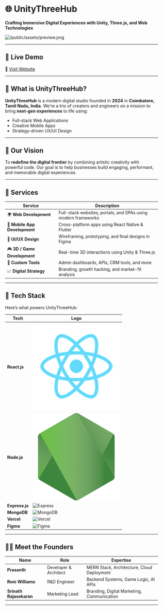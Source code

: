 # 🌐 UnityThreeHub

**Crafting Immersive Digital Experiences with Unity, Three.js, and Web Technologies**

![/public/assets/preview.png](https://unitythreehub.vercel.app/assets/preview.png)

---

## 🚀 Live Demo

🔗 [Visit Website](https://unitythreehub.vercel.app)

---

## 🧠 What is UnityThreeHub?

**UnityThreeHub** is a modern digital studio founded in **2024** in **Coimbatore, Tamil Nadu, India**. We're a trio of creators and engineers on a mission to bring **next-gen experiences** to life using:

- Full-stack Web Applications
- Creative Mobile Apps
- Strategy-driven UX/UI Design

---

## 🎯 Our Vision

To **redefine the digital frontier** by combining artistic creativity with powerful code. Our goal is to help businesses build engaging, performant, and memorable digital experiences.

---

## 💼 Services

| Service | Description |
|--------|-------------|
| 🌍 **Web Development** | Full-stack websites, portals, and SPAs using modern frameworks |
| 📱 **Mobile App Development** | Cross-platform apps using React Native & Flutter |
| 🧠 **UI/UX Design** | Wireframing, prototyping, and final designs in Figma |
| 🎮 **3D / Game Development** | Real-time 3D interactions using Unity & Three.js |
| 🧰 **Custom Tools** | Admin dashboards, APIs, CRM tools, and more |
| 📈 **Digital Strategy** | Branding, growth hacking, and market-fit analysis |

---

## 🔧 Tech Stack

Here’s what powers UnityThreeHub:

| Tech | Logo |
|------|------|
| **React.js** | ![React](https://raw.githubusercontent.com/github/explore/main/topics/react/react.png) |
| **Node.js** | ![Node.js](https://raw.githubusercontent.com/github/explore/main/topics/nodejs/nodejs.png) |
| **Express.js** | ![Express](https://img.icons8.com/ios-filled/50/000000/express-js.png) |
| **MongoDB** | ![MongoDB](https://img.icons8.com/color/48/000000/mongodb.png) |
| **Vercel** | ![Vercel](https://assets.vercel.com/image/upload/front/favicon/vercel/180x180.png) |
| **Figma** | ![Figma](https://img.icons8.com/color/48/000000/figma.png) |

---

## 👨‍💼 Meet the Founders

| Name | Role | Expertise |
|------|------|-----------|
| **Prasanth** | Developer & Architect | MERN Stack, Architecture, Cloud Deployment |
| **Roni Williams** | R&D Engineer | Backend Systems, Game Logic, AI APIs |
| **Srinath Rajasekaran** | Marketing Lead | Branding, Digital Marketing, Communication |

---



